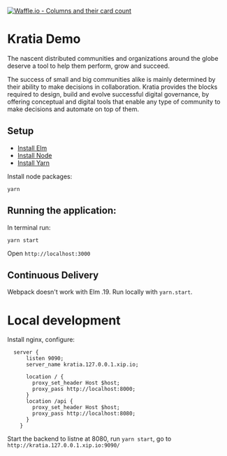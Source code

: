 [![Waffle.io - Columns and their card count](https://badge.waffle.io/lambdaone-io/kratia-centralized.svg?columns=all)](https://waffle.io/lambdaone-io/kratia-centralized)

# Kratia Demo 

The nascent distributed communities and organizations around the globe deserve a tool to help them perform, grow and succeed. 

The success of small and big communities alike is mainly determined by their ability to make decisions in collaboration. Kratia provides the blocks required to design, build and evolve successful digital governance, by offering conceptual and digital tools that enable any type of community to make decisions and automate on top of them.

## Setup

- [Install Elm](http://elm-lang.org/install)
- [Install Node](https://nodejs.org/en/download/)
- [Install Yarn](https://yarnpkg.com/)

Install node packages:

```
yarn
```

## Running the application:

In terminal run:

```
yarn start
```

Open `http://localhost:3000`

## Continuous Delivery

Webpack doesn't work with Elm .19. Run locally with `yarn.start`.


# Local development

Install nginx, configure:

      server {
          listen 9090;
          server_name kratia.127.0.0.1.xip.io;

          location / {
            proxy_set_header Host $host;
            proxy_pass http://localhost:8000;
          }
          location /api {
            proxy_set_header Host $host;
            proxy_pass http://localhost:8080;
          }
        }

Start the backend to listne at 8080, run `yarn start`, go to ` http://kratia.127.0.0.1.xip.io:9090/`




